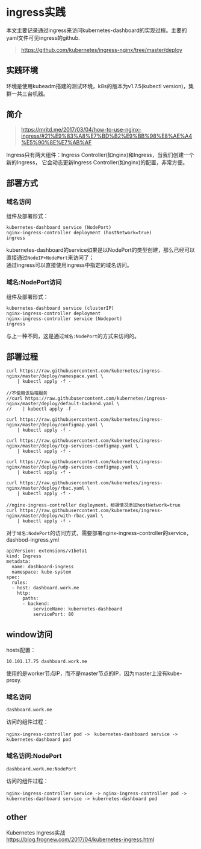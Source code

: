 # ingress实践

本文主要记录通过ingress来访问kubernetes-dashboard的实现过程。主要的yaml文件可见ingress的github.  

> https://github.com/kubernetes/ingress-nginx/tree/master/deploy  

## 实践环境

环境是使用kubeadm搭建的测试环境，k8s的版本为v1.7.5(kubectl version)，集群一共三台机器。  

## 简介

> https://mritd.me/2017/03/04/how-to-use-nginx-ingress/#21%E9%83%A8%E7%BD%B2%E9%BB%98%E8%AE%A4%E5%90%8E%E7%AB%AF  

Ingress只有两大组件：Ingress Controller(如nginx)和Ingress，当我们创建一个新的Ingress，
它会动态更新Ingress Controller(如nginx)的配置，非常方便。  

## 部署方式

### 域名访问

组件及部署形式：  
```
kubernetes-dashboard service (NodePort)
nginx-ingress-controller deployment (hostNetwork=true)
ingress
```

kubernetes-dashboard的service如果是以NodePort的类型创建，那么已经可以直接通过`NodeIP+NodePort`来访问了；  
通过ingress可以直接使用ingress中指定的域名访问。  

### 域名:NodePort访问

组件及部署形式：  
```
kubernetes-dashboard service (clusterIP)
nginx-ingress-controller deployment 
nginx-ingress-controller service (Nodeport)
ingress
```

与上一种不同，这是通过`域名:NodePort`的方式来访问的。  

## 部署过程

```
curl https://raw.githubusercontent.com/kubernetes/ingress-nginx/master/deploy/namespace.yaml \
    | kubectl apply -f -

//不使用该后端服务
//curl https://raw.githubusercontent.com/kubernetes/ingress-nginx/master/deploy/default-backend.yaml \
//    | kubectl apply -f -

curl https://raw.githubusercontent.com/kubernetes/ingress-nginx/master/deploy/configmap.yaml \
    | kubectl apply -f -

curl https://raw.githubusercontent.com/kubernetes/ingress-nginx/master/deploy/tcp-services-configmap.yaml \
    | kubectl apply -f -

curl https://raw.githubusercontent.com/kubernetes/ingress-nginx/master/deploy/udp-services-configmap.yaml \
    | kubectl apply -f -
    
curl https://raw.githubusercontent.com/kubernetes/ingress-nginx/master/deploy/rbac.yaml \
    | kubectl apply -f -

//nginx-ingress-controller deployment，根据情况添加hostNetwork=true
curl https://raw.githubusercontent.com/kubernetes/ingress-nginx/master/deploy/with-rbac.yaml \
    | kubectl apply -f -
```

对于`域名:NodePort`的访问方式，需要部署nginx-ingress-controller的service，dashbod-ingress.yml  

```
apiVersion: extensions/v1beta1
kind: Ingress
metadata:
  name: dashboard-ingress
  namespace: kube-system
spec:
  rules:
  - host: dashboard.work.me
    http:
      paths:
      - backend:
          serviceName: kubernetes-dashboard
          servicePort: 80
```

## window访问

hosts配置：  
```
10.101.17.75 dashboard.work.me
```
使用的是worker节点IP，而不是master节点的IP，因为master上没有kube-proxy.  

### 域名访问

```
dashboard.work.me
```

访问的组件过程：  
```
nginx-ingress-controller pod ->　kubernetes-dashboard service -> kubernetes-dashboard pod
```

### 域名访问:NodePort

```
dashboard.work.me:NodePort
```

访问的组件过程：  
```
nginx-ingress-controller service -> nginx-ingress-controller pod ->　kubernetes-dashboard service -> kubernetes-dashboard pod
```

## other

Kubernetes Ingress实战  
https://blog.frognew.com/2017/04/kubernetes-ingress.html  
